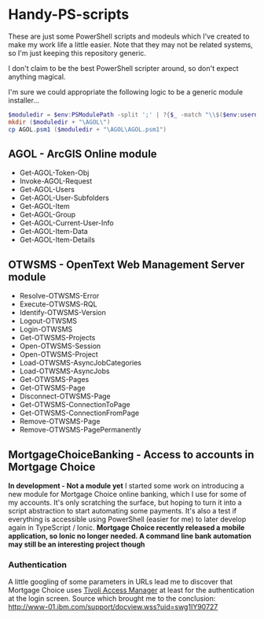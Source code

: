 # Handy-PS-scripts

These are just some PowerShell scripts and modeuls which I've created to make my work life a little easier.
Note that they may not be related systems, so I'm just keeping this repository generic.

I don't claim to be the best PowerShell scripter around, so don't expect anything magical.

I'm sure we could appropriate the following logic to be a generic module installer...
```PowerShell
$moduledir = $env:PSModulePath -split ';' | ?{$_ -match "\\$($env:username)\\"} | select -first 1
mkdir ($moduledir + "\AGOL\")
cp AGOL.psm1 ($moduledir + "\AGOL\AGOL.psm1")
```

## AGOL - ArcGIS Online module
 - Get-AGOL-Token-Obj
 - Invoke-AGOL-Request
 - Get-AGOL-Users
 - Get-AGOL-User-Subfolders
 - Get-AGOL-Item
 - Get-AGOL-Group
 - Get-AGOL-Current-User-Info
 - Get-AGOL-Item-Data
 - Get-AGOL-Item-Details

## OTWSMS - OpenText Web Management Server module
 - Resolve-OTWSMS-Error
 - Execute-OTWSMS-RQL
 - Identify-OTWSMS-Version
 - Logout-OTWSMS
 - Login-OTWSMS
 - Get-OTWSMS-Projects 
 - Open-OTWSMS-Session
 - Open-OTWSMS-Project
 - Load-OTWSMS-AsyncJobCategories
 - Load-OTWSMS-AsyncJobs
 - Get-OTWSMS-Pages
 - Get-OTWSMS-Page
 - Disconnect-OTWSMS-Page
 - Get-OTWSMS-ConnectionToPage
 - Get-OTWSMS-ConnectionFromPage
 - Remove-OTWSMS-Page
 - Remove-OTWSMS-PagePermanently
 
## MortgageChoiceBanking - Access to accounts in Mortgage Choice
**In development - Not a module yet**
I started some work on introducing a new module for Mortgage Choice online banking, which I use for some of my accounts.
It's only scratching the surface, but hoping to turn it into a script abstraction to start automating some payments.
It's also a test if everything is accessible using PowerShell (easier for me) to later develop again in TypeScript / Ionic.
**Mortgage Choice recently released a mobile application, so Ionic no longer needed. A command line bank automation may still be an interesting project though**

### Authentication
A little googling of some parameters in URLs lead me to discover that Mortgage Choice uses [Tivoli Access Manager](https://en.wikipedia.org/wiki/IBM_Tivoli_Access_Manager) at least for the authentication at the login screen.
Source which brought me to the conclusion: http://www-01.ibm.com/support/docview.wss?uid=swg1IY90727
